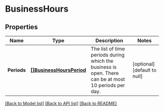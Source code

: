# BusinessHours

## Properties

 Name        | Type                                                | Description                                                                                          | Notes                        
-------------|-----------------------------------------------------|------------------------------------------------------------------------------------------------------|------------------------------
 **Periods** | [**[]BusinessHoursPeriod**](BusinessHoursPeriod.md) | The list of time periods during which the business is open. There can be at most 10 periods per day. | [optional] [default to null] 

[[Back to Model list]](../README.md#documentation-for-models) [[Back to API list]](../README.md#documentation-for-api-endpoints) [[Back to README]](../README.md)

